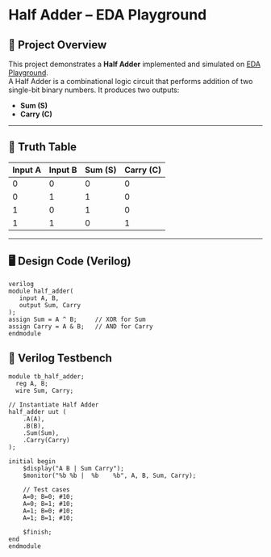 # Half Adder – EDA Playground

## 📘 Project Overview
This project demonstrates a **Half Adder** implemented and simulated on [EDA Playground]([https://www.edaplayground.com/x/GjSV]).  
A Half Adder is a combinational logic circuit that performs addition of two single-bit binary numbers. It produces two outputs:
- **Sum (S)**
- **Carry (C)**

---

## 🔢 Truth Table

| Input A | Input B | Sum (S) | Carry (C) |
|---------|---------|---------|-----------|
|    0    |    0    |    0    |     0     |
|    0    |    1    |    1    |     0     |
|    1    |    0    |    1    |     0     |
|    1    |    1    |    0    |     1     |

---

## 🖥️ Design Code (Verilog)
    verilog
    module half_adder(
       input A, B,
       output Sum, Carry
    );
    assign Sum = A ^ B;     // XOR for Sum
    assign Carry = A & B;   // AND for Carry
    endmodule

## 🧪 Verilog Testbench
    module tb_half_adder;
      reg A, B;
      wire Sum, Carry;

    // Instantiate Half Adder
    half_adder uut (
        .A(A), 
        .B(B), 
        .Sum(Sum), 
        .Carry(Carry)
    );

    initial begin
        $display("A B | Sum Carry");
        $monitor("%b %b |  %b    %b", A, B, Sum, Carry);

        // Test cases
        A=0; B=0; #10;
        A=0; B=1; #10;
        A=1; B=0; #10;
        A=1; B=1; #10;

        $finish;
    end
    endmodule
